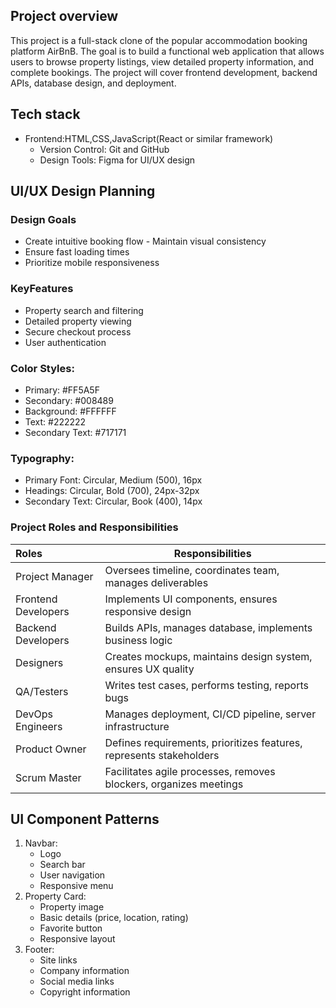 ## Project overview

This project is a full-stack clone of the popular accommodation booking platform AirBnB. The goal is to build a functional web application that allows users to browse property listings, view detailed property information, and complete bookings. The project will cover frontend development, backend APIs, database design, and deployment.

## Tech stack

- Frontend:HTML,CSS,JavaScript(React or similar framework)
  - Version Control: Git and GitHub
  - Design Tools: Figma for UI/UX design

## UI/UX Design Planning

### Design Goals

- Create intuitive booking flow - Maintain visual consistency
- Ensure fast loading times
- Prioritize mobile responsiveness

### KeyFeatures

- Property search and filtering
- Detailed property viewing
- Secure checkout process
- User authentication

### Color Styles:

- Primary: #FF5A5F
- Secondary: #008489
- Background: #FFFFFF
- Text: #222222
- Secondary Text: #717171

### Typography:

- Primary Font: Circular, Medium (500), 16px
- Headings: Circular, Bold (700), 24px-32px
- Secondary Text: Circular, Book (400), 14px

### Project Roles and Responsibilities

| Roles               | Responsibilities                                                    |
| :------------------ | ------------------------------------------------------------------- |
| Project Manager     | Oversees timeline, coordinates team, manages deliverables           |
| Frontend Developers | Implements UI components, ensures responsive design                 |
| Backend Developers  | Builds APIs, manages database, implements business logic            |
| Designers           | Creates mockups, maintains design system, ensures UX quality        |
| QA/Testers          | Writes test cases, performs testing, reports bugs                   |
| DevOps Engineers    | Manages deployment, CI/CD pipeline, server infrastructure           |
| Product Owner       | Defines requirements, prioritizes features, represents stakeholders |
| Scrum Master        | Facilitates agile processes, removes blockers, organizes meetings   |

## UI Component Patterns

1. Navbar:
   - Logo
   - Search bar
   - User navigation
   - Responsive menu
2. Property Card:
   - Property image
   - Basic details (price, location, rating)
   - Favorite button
   - Responsive layout
3. Footer:
   - Site links
   - Company information
   - Social media links
   - Copyright information
